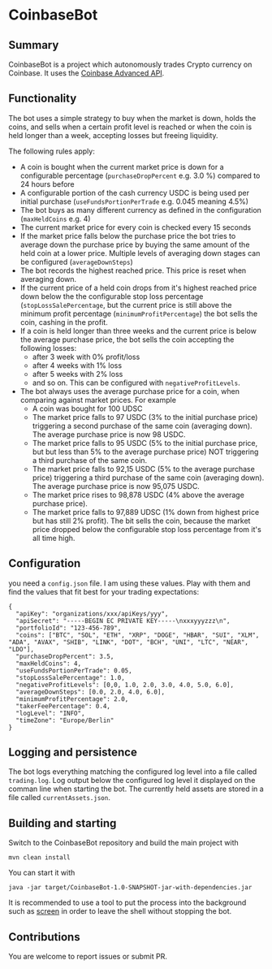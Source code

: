 # CoinbaseBot

## Summary

CoinbaseBot is a project which autonomously trades Crypto currency on Coinbase. It uses the [Coinbase Advanced API](https://www.coinbase.com/developer-platform/products/advanced-trade-api).

## Functionality

The bot uses a simple strategy to buy when the market is down, holds the coins, and sells when a certain profit level is reached or when the coin is held longer than a week, accepting losses but freeing liquidity.

The following rules apply:

* A coin is bought when the current market price is down for a configurable percentage (`purchaseDropPercent` e.g. 3.0 %) compared to 24 hours before
* A configurable portion of the cash currency USDC is being used per initial purchase (`useFundsPortionPerTrade` e.g. 0.045 meaning 4.5%) 
* The bot buys as many different currency as defined in the configuration (`maxHeldCoins` e.g. 4)
* The current market price for every coin is checked every 15 seconds
* If the market price falls below the purchase price the bot tries to average down the purchase price by buying the same amount of the held coin at a lower price. Multiple levels of averaging down stages can be configured (`averageDownSteps`)
* The bot records the highest reached price. This price is reset when averaging down.
* If the current price of a held coin drops from it's highest reached price down below the the configurable stop loss percentage (`stopLossSalePercentage`, but the current price is still above the minimum profit percentage (`minimumProfitPercentage`) the bot sells the coin, cashing in the profit.
* If a coin is held longer than three weeks and the current price is below the average purchase price, the bot sells the coin accepting the following losses:
  * after 3 week with 0% profit/loss
  * after 4 weeks with 1% loss
  * after 5 weeks with 2% loss
  * and so on. This can be configured with `negativeProfitLevels`.
* The bot always uses the average purchase price for a coin, when comparing against market prices. For example
  * A coin was bought for 100 UDSC
  * The market price falls to 97 USDC (3% to the initial purchase price) triggering a second purchase of the same coin (averaging down). The average purchase price is now 98 USDC.
  * The market price falls to 95 USDC (5% to the initial purchase price, but but less than 5% to the average purchase price) NOT triggering a third purchase of the same coin.
  * The market price falls to 92,15 USDC (5% to the average purchase price) triggering a third purchase of the same coin (averaging down). The average purchase price is now 95,075 USDC.
  * The market price rises to 98,878 USDC (4% above the average purchase price).
  * The market price falls to 97,889 UDSC (1% down from highest price but has still 2% profit). The bit sells the coin, because the market price dropped below the configurable stop loss percentage from it's all time high.

## Configuration

you need a `config.json` file. I am using these values. Play with them and find the values that fit best for your trading expectations:

```
{
  "apiKey": "organizations/xxx/apiKeys/yyy",
  "apiSecret": "-----BEGIN EC PRIVATE KEY-----\nxxxyyyzzz\n",
  "portfolioId": "123-456-789",
  "coins": ["BTC", "SOL", "ETH", "XRP", "DOGE", "HBAR", "SUI", "XLM", "ADA", "AVAX", "SHIB", "LINK", "DOT", "BCH", "UNI", "LTC", "NEAR", "LDO"],
  "purchaseDropPercent": 3.5,
  "maxHeldCoins": 4,
  "useFundsPortionPerTrade": 0.05,
  "stopLossSalePercentage": 1.0,
  "negativeProfitLevels": [0,0, 1.0, 2.0, 3.0, 4.0, 5.0, 6.0],
  "averageDownSteps": [0.0, 2.0, 4.0, 6.0],
  "minimumProfitPercentage": 2.0,
  "takerFeePercentage": 0.4,
  "logLevel": "INFO",
  "timeZone": "Europe/Berlin"
}
```

## Logging and persistence

The bot logs everything matching the configured log level into a file called `trading.log`. Log output below the configured log level it displayed on the comman line when starting the bot.
The currently held assets are stored in a file called `currentAssets.json`.

## Building and starting

Switch to the CoinbaseBot repository and build the main project with

`mvn clean install`

You can start it with

`java -jar target/CoinbaseBot-1.0-SNAPSHOT-jar-with-dependencies.jar`

It is recommended to use a tool to put the process into the background such as [screen](https://wiki.debian.org/screen) in order to leave the shell without stopping the bot.

## Contributions

You are welcome to report issues or submit PR.

